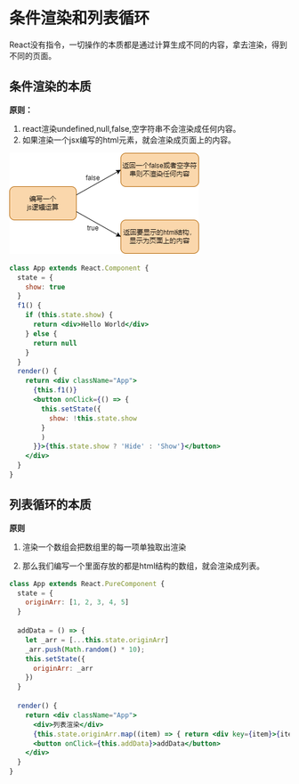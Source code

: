 # 条件渲染和列表循环

React没有指令，一切操作的本质都是通过计算生成不同的内容，拿去渲染，得到不同的页面。

## 条件渲染的本质

**原则：**

1. react渲染undefined,null,false,空字符串不会渲染成任何内容。
2. 如果渲染一个jsx编写的html元素，就会渲染成页面上的内容。

![条件渲染的本质](./images/条件渲染的本质.png)

```jsx
class App extends React.Component {
  state = {
    show: true
  }
  f1() {
    if (this.state.show) {
      return <div>Hello World</div>
    } else {
      return null
    }
  }
  render() {
    return <div className="App">
      {this.f1()}
      <button onClick={() => {
        this.setState({
          show: !this.state.show
        }
        )
      }}>{this.state.show ? 'Hide' : 'Show'}</button>
    </div>
  }
}
```

## 列表循环的本质

**原则**

1. 渲染一个数组会把数组里的每一项单独取出渲染

2. 那么我们编写一个里面存放的都是html结构的数组，就会渲染成列表。

```jsx
class App extends React.PureComponent {
  state = {
    originArr: [1, 2, 3, 4, 5]
  }

  addData = () => {
    let _arr = [...this.state.originArr]
    _arr.push(Math.random() * 10);
    this.setState({
      originArr: _arr
    })
  }

  render() {
    return <div className="App">
      <div>列表渲染</div>
      {this.state.originArr.map((item) => { return <div key={item}>{item}</div> })}
      <button onClick={this.addData}>addData</button>
    </div>
  }
}
```